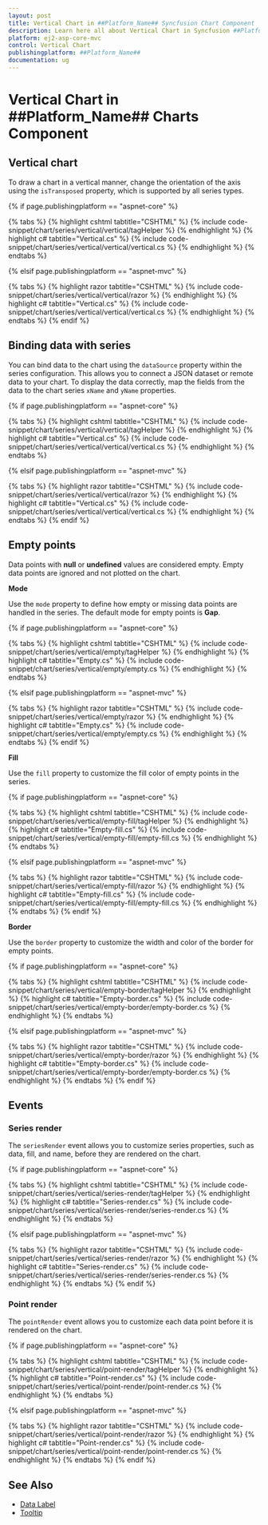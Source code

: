 ```yaml
---
layout: post
title: Vertical Chart in ##Platform_Name## Syncfusion Chart Component
description: Learn here all about Vertical Chart in Syncfusion ##Platform_Name## Chart component of Syncfusion Essential JS 2 and more.
platform: ej2-asp-core-mvc
control: Vertical Chart
publishingplatform: ##Platform_Name##
documentation: ug
---
```



# Vertical Chart in ##Platform_Name## Charts Component

## Vertical chart

To draw a chart in a vertical manner, change the orientation of the axis using the `isTransposed` property, which is supported by all series types.

{% if page.publishingplatform == "aspnet-core" %}

{% tabs %}
{% highlight cshtml tabtitle="CSHTML" %}
{% include code-snippet/chart/series/vertical/vertical/tagHelper %}
{% endhighlight %}
{% highlight c# tabtitle="Vertical.cs" %}
{% include code-snippet/chart/series/vertical/vertical/vertical.cs %}
{% endhighlight %}
{% endtabs %}

{% elsif page.publishingplatform == "aspnet-mvc" %}

{% tabs %}
{% highlight razor tabtitle="CSHTML" %}
{% include code-snippet/chart/series/vertical/vertical/razor %}
{% endhighlight %}
{% highlight c# tabtitle="Vertical.cs" %}
{% include code-snippet/chart/series/vertical/vertical/vertical.cs %}
{% endhighlight %}
{% endtabs %}
{% endif %}

## Binding data with series

You can bind data to the chart using the `dataSource` property within the series configuration. This allows you to connect a JSON dataset or remote data to your chart. To display the data correctly, map the fields from the data to the chart series `xName` and `yName` properties.

{% if page.publishingplatform == "aspnet-core" %}

{% tabs %}
{% highlight cshtml tabtitle="CSHTML" %}
{% include code-snippet/chart/series/vertical/vertical/tagHelper %}
{% endhighlight %}
{% highlight c# tabtitle="Vertical.cs" %}
{% include code-snippet/chart/series/vertical/vertical/vertical.cs %}
{% endhighlight %}
{% endtabs %}

{% elsif page.publishingplatform == "aspnet-mvc" %}

{% tabs %}
{% highlight razor tabtitle="CSHTML" %}
{% include code-snippet/chart/series/vertical/vertical/razor %}
{% endhighlight %}
{% highlight c# tabtitle="Vertical.cs" %}
{% include code-snippet/chart/series/vertical/vertical/vertical.cs %}
{% endhighlight %}
{% endtabs %}
{% endif %}

## Empty points

Data points with **null** or **undefined** values are considered empty. Empty data points are ignored and not plotted on the chart.

**Mode**

Use the `mode` property to define how empty or missing data points are handled in the series. The default mode for empty points is **Gap**.

{% if page.publishingplatform == "aspnet-core" %}

{% tabs %}
{% highlight cshtml tabtitle="CSHTML" %}
{% include code-snippet/chart/series/vertical/empty/tagHelper %}
{% endhighlight %}
{% highlight c# tabtitle="Empty.cs" %}
{% include code-snippet/chart/series/vertical/empty/empty.cs %}
{% endhighlight %}
{% endtabs %}

{% elsif page.publishingplatform == "aspnet-mvc" %}

{% tabs %}
{% highlight razor tabtitle="CSHTML" %}
{% include code-snippet/chart/series/vertical/empty/razor %}
{% endhighlight %}
{% highlight c# tabtitle="Empty.cs" %}
{% include code-snippet/chart/series/vertical/empty/empty.cs %}
{% endhighlight %}
{% endtabs %}
{% endif %}

**Fill**

Use the `fill` property to customize the fill color of empty points in the series.

{% if page.publishingplatform == "aspnet-core" %}

{% tabs %}
{% highlight cshtml tabtitle="CSHTML" %}
{% include code-snippet/chart/series/vertical/empty-fill/tagHelper %}
{% endhighlight %}
{% highlight c# tabtitle="Empty-fill.cs" %}
{% include code-snippet/chart/series/vertical/empty-fill/empty-fill.cs %}
{% endhighlight %}
{% endtabs %}

{% elsif page.publishingplatform == "aspnet-mvc" %}

{% tabs %}
{% highlight razor tabtitle="CSHTML" %}
{% include code-snippet/chart/series/vertical/empty-fill/razor %}
{% endhighlight %}
{% highlight c# tabtitle="Empty-fill.cs" %}
{% include code-snippet/chart/series/vertical/empty-fill/empty-fill.cs %}
{% endhighlight %}
{% endtabs %}
{% endif %}

**Border**

Use the `border` property to customize the width and color of the border for empty points.

{% if page.publishingplatform == "aspnet-core" %}

{% tabs %}
{% highlight cshtml tabtitle="CSHTML" %}
{% include code-snippet/chart/series/vertical/empty-border/tagHelper %}
{% endhighlight %}
{% highlight c# tabtitle="Empty-border.cs" %}
{% include code-snippet/chart/series/vertical/empty-border/empty-border.cs %}
{% endhighlight %}
{% endtabs %}

{% elsif page.publishingplatform == "aspnet-mvc" %}

{% tabs %}
{% highlight razor tabtitle="CSHTML" %}
{% include code-snippet/chart/series/vertical/empty-border/razor %}
{% endhighlight %}
{% highlight c# tabtitle="Empty-border.cs" %}
{% include code-snippet/chart/series/vertical/empty-border/empty-border.cs %}
{% endhighlight %}
{% endtabs %}
{% endif %}

## Events

### Series render

The `seriesRender` event allows you to customize series properties, such as data, fill, and name, before they are rendered on the chart.

{% if page.publishingplatform == "aspnet-core" %}

{% tabs %}
{% highlight cshtml tabtitle="CSHTML" %}
{% include code-snippet/chart/series/vertical/series-render/tagHelper %}
{% endhighlight %}
{% highlight c# tabtitle="Series-render.cs" %}
{% include code-snippet/chart/series/vertical/series-render/series-render.cs %}
{% endhighlight %}
{% endtabs %}

{% elsif page.publishingplatform == "aspnet-mvc" %}

{% tabs %}
{% highlight razor tabtitle="CSHTML" %}
{% include code-snippet/chart/series/vertical/series-render/razor %}
{% endhighlight %}
{% highlight c# tabtitle="Series-render.cs" %}
{% include code-snippet/chart/series/vertical/series-render/series-render.cs %}
{% endhighlight %}
{% endtabs %}
{% endif %}

### Point render

The `pointRender` event allows you to customize each data point before it is rendered on the chart.

{% if page.publishingplatform == "aspnet-core" %}

{% tabs %}
{% highlight cshtml tabtitle="CSHTML" %}
{% include code-snippet/chart/series/vertical/point-render/tagHelper %}
{% endhighlight %}
{% highlight c# tabtitle="Point-render.cs" %}
{% include code-snippet/chart/series/vertical/point-render/point-render.cs %}
{% endhighlight %}
{% endtabs %}

{% elsif page.publishingplatform == "aspnet-mvc" %}

{% tabs %}
{% highlight razor tabtitle="CSHTML" %}
{% include code-snippet/chart/series/vertical/point-render/razor %}
{% endhighlight %}
{% highlight c# tabtitle="Point-render.cs" %}
{% include code-snippet/chart/series/vertical/point-render/point-render.cs %}
{% endhighlight %}
{% endtabs %}
{% endif %}

## See Also

* [Data Label](../data-labels)
* [Tooltip](../tool-tip)